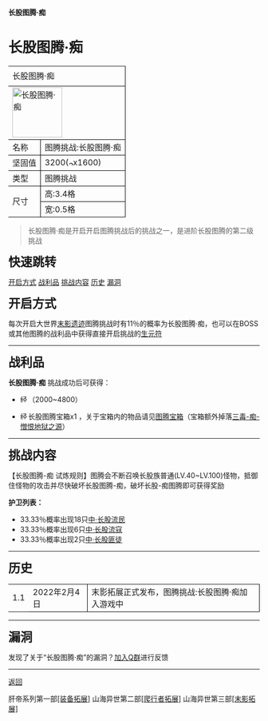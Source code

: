 #### **长股图腾·痴**

# <span id="jump">长股图腾·痴</span>

   <table widt h=-2 border="0" cellpadding="0" cellspacing="0" style='width:100%;border-collapse:collapse;table-layout:fixed;'>
   <col width=-2 span="4" style='width:-2;'/>
   <tr height="30" style='height:15.00pt;'>
    <!-- <td class="xl65" height="60" width=-2 colspan="4" rowspan="2" style='height:30.00pt;width=-2;border-right:.5pt solid windowtext;border-bottom:.5pt solid windowtext;background-color:#b0dbf5' x:str>长股图腾·痴</td> -->
       <td class="xl65" height="60" width=-2 colspan="4" rowspan="2" style='height:30.00pt;width=-2;border-right:.5pt solid windowtext;border-bottom:.5pt solid windowtext;' x:str>长股图腾·痴</td>
   </tr>
   <tr height="30" style='height:15.00pt;'/>
   <tr height="30" style='height:15.00pt;'>
    <td class="xl67" height="30" colspan="4" style='height:15.00pt;border-right:.5pt solid windowtext;border-bottom:.5pt solid windowtext;' x:str><img title="长股图腾·痴" width="100px" src="https://gitee.com/bluemarkstudio/shanhai/raw/master/end/entity/c.png" ></td></td>
   </tr>
   <tr height="30" style='height:15.00pt;'>
    <td class="xl68" height="30" colspan="2" style='height:15.00pt;border-right:.5pt solid windowtext;border-bottom:.5pt solid windowtext;' x:str>名称</td>
    <td class="xl70" colspan="2" style='border-right:.5pt solid windowtext;border-bottom:.5pt solid windowtext;' x:str>图腾挑战:长股图腾·痴</td>
   </tr>
   <tr height="30" style='height:15.00pt;'>
    <td class="xl68" height="30" colspan="2" style='height:15.00pt;border-right:.5pt solid windowtext;border-bottom:.5pt solid windowtext;' x:str>坚固值</td>
    <td class="xl70" colspan="2" style='border-right:.5pt solid windowtext;border-bottom:.5pt solid windowtext;' x:str>3200(<img width="9" title="3200点坚固值" src="https://gitee.com/bluemarkstudio/shanhai/raw/master/pic/xin.png" >x1600)</td>
   </tr>
   <tr height="30" style='height:15.00pt;'>
    <td class="xl68" height="30" colspan="2" style='height:15.00pt;border-right:.5pt solid windowtext;border-bottom:.5pt solid windowtext;' x:str>类型</td>
    <td class="xl70" colspan="2" style='border-right:.5pt solid windowtext;border-bottom:.5pt solid windowtext;' x:str>图腾挑战</td>
   </tr>
   <tr height="30" style='height:15.00pt;'>
    <td class="xl72" height="60" colspan="2" rowspan="2" style='height:30.00pt;border-right:.5pt solid windowtext;border-bottom:.5pt solid windowtext;' x:str>尺寸</td>
    <td class="xl74" colspan="2" style='border-right:.5pt solid windowtext;border-bottom:.5pt solid windowtext;' x:str>高:3.4格</td>
   </tr>
   <tr height="30" style='height:15.00pt;'>
    <td class="xl74" colspan="2" style='border-right:.5pt solid windowtext;border-bottom:.5pt solid windowtext;' x:str>宽:0.5格</td>
   </tr>
   <![if supportMisalignedColumns]>
    <tr width="0" style='display:none;'/>
   <![endif]>
  </table>

  
> <span style="background:#ffffff;">长股图腾·痴是开启开启图腾挑战后的挑战之一，是进阶长股图腾的第二级挑战

<font size=5> __快速跳转__ </font>

[开启方式](#jump8)  [战利品](#jump9)    [挑战内容](#jump10)    [历史](#jump11)  [漏洞](#jump12)

<font size=5><span id="jump8"> __开启方式__ </span></font>

每次开启大世界[末影遗迹](浮魅魔影/特殊/末影遗迹)图腾挑战时有11％的概率为长股图腾·痴，也可以在BOSS或其他图腾的战利品中获得直接开启挑战的[生元符](浮魅魔影/物品/生元符)

***

<font size=5><span id="jump9"> __战利品__ </span></font>

__长股图腾·痴__ 挑战成功后可获得：

* <img width="16" title="经验球" src="https://gitee.com/bluemarkstudio/shanhai/raw/master/pic/Experience_Orb.gif" >（2000~4800）

* <img width="16" title="经验球" src="https://gitee.com/bluemarkstudio/shanhai/raw/master/end/block/bx.png" >长股图腾宝箱x1 ，关于宝箱内的物品请见[图腾宝箱](浮魅魔影/方块/图腾宝箱#痴)（宝箱额外掉落[三毒-痴-憎恨地狱之源](浮魅魔影/物品/痴之源)）

***

<font size=5><span id="jump10"> __挑战内容__ </span></font>

【长股图腾-痴 试炼规则】图腾会不断召唤长股族普通(LV.40~LV.100)怪物，抵御住怪物的攻击并尽快破坏长股图腾-痴，破坏长股-痴图腾即可获得奖励

__护卫列表：__
* 33.33％概率出现18只[中·长股流民](浮魅魔影/生物/长股流民类#中级)
* 33.33％概率出现6只[中·长股流寇](浮魅魔影/生物/长股流寇类#中级)
* 33.33％概率出现2只[中·长股匪徒](浮魅魔影/生物/长股匪徒类#中级)
***

<font size=5><span id="jump11"> __历史__ </span></font>

 <table width=-2 border="0" cellpadding="0" cellspacing="0" style='width=-2;border-collapse:collapse;table-layout:fixed;'>
   <col width=-2 span="8" style='width=-2;'/>
   <tr height="28" style='height:14.00pt;'>
    <td class="xl65" height="28" width=-2 style='height:14.00pt;width=-2;' x:num>1.1</td>
    <td class="xl66" width=-2 colspan="2" style='width=-2;border-right:.5pt solid windowtext;border-bottom:.5pt solid windowtext;' x:num="44620.">2022年2月4日</td>
    <td class="xl67" width=-2 colspan="5" style='width=-2;border-right:.5pt solid windowtext;border-bottom:.5pt solid windowtext;' x:str>末影拓展正式发布，图腾挑战:长股图腾·痴加入游戏中</td>
   </tr>
   <![if supportMisalignedColumns]>
    <tr width="0" style='display:none;'/>
   <![endif]>
  </table>

***

<font size=5><span id="jump12"> __漏洞__ </span></font>

发现了关于“长股图腾·痴”的漏洞？[加入Q群](https://jq.qq.com/?_wv=1027&k=gMZouIW9)进行反馈

***

<a class="back" href="javascript:history.back();">返回</a>


肝帝系列第一部[[装备拓展]](装备拓展)    山海异世第二部[[爬行者拓展]](爬行者拓展)    山海异世第三部[[末影拓展]](末影拓展)

